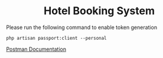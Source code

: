 <h1 align="center">Hotel Booking System</h1>

<p>Please run the following command to enable token generation</p>
<code>php artisan passport:client --personal</code>

<p>
<a href="https://documenter.getpostman.com/view/1332968/TVssjokB">Postman Documentation</a>
</p>
